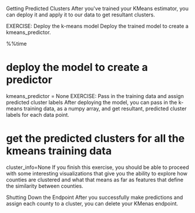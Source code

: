 Getting Predicted Clusters
After you've trained your KMeans estimator, you can deploy it and apply it to our data to get resultant clusters.

EXERCISE: Deploy the k-means model
Deploy the trained model to create a kmeans_predictor.

%%time
# deploy the model to create a predictor
kmeans_predictor = None
EXERCISE: Pass in the training data and assign predicted cluster labels
After deploying the model, you can pass in the k-means training data, as a numpy array, and get resultant, predicted cluster labels for each data point.

# get the predicted clusters for all the kmeans training data
cluster_info=None
If you finish this exercise, you should be able to proceed with some interesting visualizations that give you the ability to explore how counties are clustered and what that means as far as features that define the similarity between counties.

Shutting Down the Endpoint
After you successfully make predictions and assign each county to a cluster, you can delete your KMenas endpoint.
